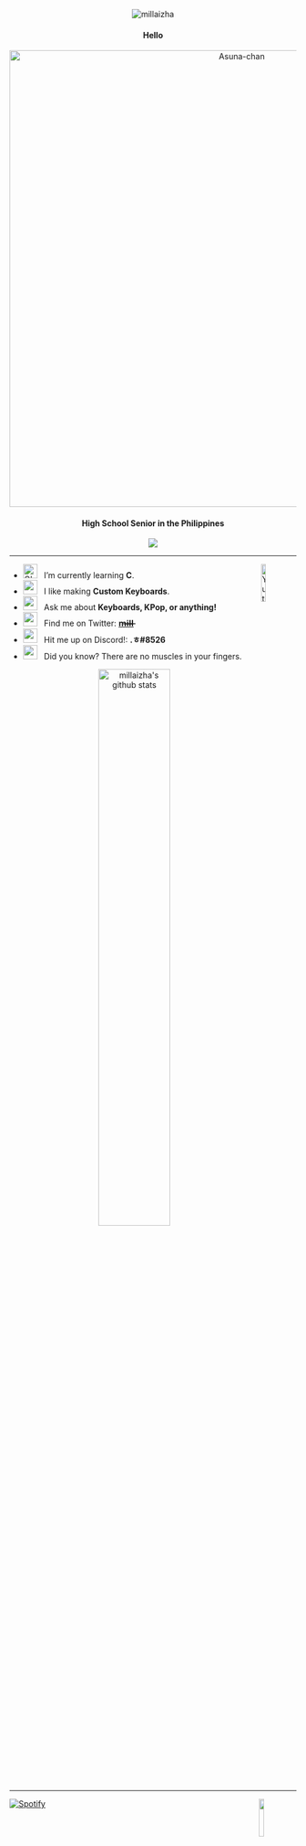 <div align="center">

<img src="https://svg-banners.vercel.app/api?type=glitch&text1=millaizha&width=800&height=250" alt="millaizha"/> <br>
#### Hello
<img src="https://media.giphy.com/media/AonfFxjfQVAU8/giphy.gif" alt="Asuna-chan"  width="800"/> </a>  
 
#### High School Senior in the Philippines

![](https://komarev.com/ghpvc/?username=millaizha&style=flat&color=blue&label=PROFILE+VIEWS)

</div>

<hr></hr>

-  <img alt="GIF" src="https://media.giphy.com/media/ee72vyhtNdl5rx63n3/giphy.gif" width="25" /> &nbsp; I’m currently learning **C**. <img width="13%" align="right" alt="Yuta" src="https://media.giphy.com/media/fVepKDtIcZYqV4gzSL/giphy.gif" /><br>
- <img src="https://media.giphy.com/media/FMDuoP9ZefU9Xg4P6j/giphy.gif" width="25" />&nbsp;&nbsp; I like making **Custom Keyboards**. <br>
- <img src="https://media.giphy.com/media/XZtTVhwfgY6DxCPsvh/giphy.gif" width="25" />&nbsp;&nbsp; Ask me about **Keyboards, KPop, or anything!**<br>
- <img src="https://media.giphy.com/media/n9wqJ8gTR9lQnXTvf3/giphy.gif" width="25" /> &nbsp; Find me on Twitter: **[m̶i̶l̶l̶](https://twitter.com/millaizha)**<br>
- <img src="https://media.giphy.com/media/rL0yRrsd5a5PSeUMe7/giphy.gif" width="25"/> &nbsp; Hit me up on Discord!: **.ㅎ#8526**<br>
- <img src="https://media.giphy.com/media/PcCh9x9Pz5d2CriuMQ/giphy.gif" width="25" />&nbsp;&nbsp;&nbsp;Did you know? There are no muscles in your fingers.<br>

<div align="center">
  
<a  href="https://github.com/millaizha"> 
  
<img alt="millaizha's github stats" width="50%" src="https://github-readme-stats.vercel.app/api?username=millaizha&show_icons=true&count_private=true"/>

</a>

</div>

<hr></hr>
<img src="https://media.giphy.com/media/bkfedFXLulc8c2ucCI/giphy.gif" width="13%" align ="right"/>

[![Spotify](https://millaizha.vercel.app/api/spotify)](https://open.spotify.com/user/12186469358)
